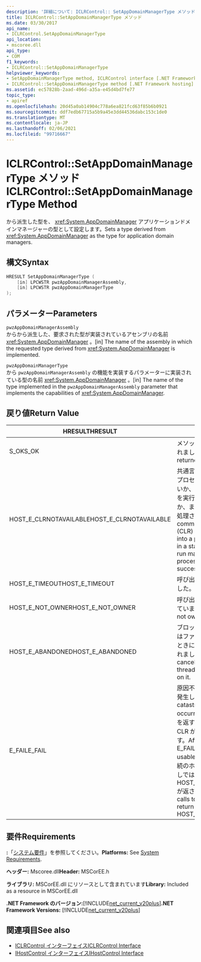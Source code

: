 ```yaml
---
description: '詳細について: ICLRControl:: SetAppDomainManagerType メソッド'
title: ICLRControl::SetAppDomainManagerType メソッド
ms.date: 03/30/2017
api_name:
- ICLRControl.SetAppDomainManagerType
api_location:
- mscoree.dll
api_type:
- COM
f1_keywords:
- ICLRControl::SetAppDomainManagerType
helpviewer_keywords:
- SetAppDomainManagerType method, ICLRControl interface [.NET Framework hosting]
- ICLRControl::SetAppDomainManagerType method [.NET Framework hosting]
ms.assetid: ec57828b-2aad-496d-a35a-e45d4bd7fe77
topic_type:
- apiref
ms.openlocfilehash: 20d45a0ab14904c778a6ea821fcd63f85b6b0921
ms.sourcegitcommit: ddf7edb67715a5b9a45e3dd44536dabc153c1de0
ms.translationtype: MT
ms.contentlocale: ja-JP
ms.lasthandoff: 02/06/2021
ms.locfileid: "99716667"
---
```

# <a name="iclrcontrolsetappdomainmanagertype-method"></a><span data-ttu-id="4f631-103">ICLRControl::SetAppDomainManagerType メソッド</span><span class="sxs-lookup"><span data-stu-id="4f631-103">ICLRControl::SetAppDomainManagerType Method</span></span>

<span data-ttu-id="4f631-104">から派生した型を、 <xref:System.AppDomainManager> アプリケーションドメインマネージャーの型として設定します。</span><span class="sxs-lookup"><span data-stu-id="4f631-104">Sets a type derived from <xref:System.AppDomainManager> as the type for application domain managers.</span></span>  
  
## <a name="syntax"></a><span data-ttu-id="4f631-105">構文</span><span class="sxs-lookup"><span data-stu-id="4f631-105">Syntax</span></span>  
  
```cpp  
HRESULT SetAppDomainManagerType (  
    [in] LPCWSTR pwzAppDomainManagerAssembly,  
    [in] LPCWSTR pwzAppDomainManagerType  
);  
```  
  
## <a name="parameters"></a><span data-ttu-id="4f631-106">パラメーター</span><span class="sxs-lookup"><span data-stu-id="4f631-106">Parameters</span></span>  

 `pwzAppDomainManagerAssembly`  
 <span data-ttu-id="4f631-107">からから派生した、要求された型が実装されているアセンブリの名前 <xref:System.AppDomainManager> 。</span><span class="sxs-lookup"><span data-stu-id="4f631-107">[in] The name of the assembly in which the requested type derived from <xref:System.AppDomainManager> is implemented.</span></span>  
  
 `pwzAppDomainManagerType`  
 <span data-ttu-id="4f631-108">から `pwzAppDomainManagerAssembly` の機能を実装するパラメーターに実装されている型の名前 <xref:System.AppDomainManager> 。</span><span class="sxs-lookup"><span data-stu-id="4f631-108">[in] The name of the type implemented in the `pwzAppDomainManagerAssembly` parameter that implements the capabilities of <xref:System.AppDomainManager>.</span></span>  
  
## <a name="return-value"></a><span data-ttu-id="4f631-109">戻り値</span><span class="sxs-lookup"><span data-stu-id="4f631-109">Return Value</span></span>  
  
|<span data-ttu-id="4f631-110">HRESULT</span><span class="sxs-lookup"><span data-stu-id="4f631-110">HRESULT</span></span>|<span data-ttu-id="4f631-111">説明</span><span class="sxs-lookup"><span data-stu-id="4f631-111">Description</span></span>|  
|-------------|-----------------|  
|<span data-ttu-id="4f631-112">S_OK</span><span class="sxs-lookup"><span data-stu-id="4f631-112">S_OK</span></span>|<span data-ttu-id="4f631-113">メソッドから正常に値が返されました。</span><span class="sxs-lookup"><span data-stu-id="4f631-113">The method returned successfully.</span></span>|  
|<span data-ttu-id="4f631-114">HOST_E_CLRNOTAVAILABLE</span><span class="sxs-lookup"><span data-stu-id="4f631-114">HOST_E_CLRNOTAVAILABLE</span></span>|<span data-ttu-id="4f631-115">共通言語ランタイム (CLR) がプロセスに読み込まれていないか、CLR がマネージコードを実行できない状態であるか、または呼び出しが正常に処理されていません。</span><span class="sxs-lookup"><span data-stu-id="4f631-115">The common language runtime (CLR) has not been loaded into a process, or the CLR is in a state in which it cannot run managed code or process the call successfully.</span></span>|  
|<span data-ttu-id="4f631-116">HOST_E_TIMEOUT</span><span class="sxs-lookup"><span data-stu-id="4f631-116">HOST_E_TIMEOUT</span></span>|<span data-ttu-id="4f631-117">呼び出しがタイムアウトしました。</span><span class="sxs-lookup"><span data-stu-id="4f631-117">The call timed out.</span></span>|  
|<span data-ttu-id="4f631-118">HOST_E_NOT_OWNER</span><span class="sxs-lookup"><span data-stu-id="4f631-118">HOST_E_NOT_OWNER</span></span>|<span data-ttu-id="4f631-119">呼び出し元がロックを所有していません。</span><span class="sxs-lookup"><span data-stu-id="4f631-119">The caller does not own the lock.</span></span>|  
|<span data-ttu-id="4f631-120">HOST_E_ABANDONED</span><span class="sxs-lookup"><span data-stu-id="4f631-120">HOST_E_ABANDONED</span></span>|<span data-ttu-id="4f631-121">ブロックされたスレッドまたはファイバーが待機しているときに、イベントが取り消されました。</span><span class="sxs-lookup"><span data-stu-id="4f631-121">An event was canceled while a blocked thread or fiber was waiting on it.</span></span>|  
|<span data-ttu-id="4f631-122">E_FAIL</span><span class="sxs-lookup"><span data-stu-id="4f631-122">E_FAIL</span></span>|<span data-ttu-id="4f631-123">原因不明の致命的なエラーが発生しました。</span><span class="sxs-lookup"><span data-stu-id="4f631-123">An unknown catastrophic failure occurred.</span></span> <span data-ttu-id="4f631-124">メソッドが E_FAIL を返すと、そのプロセス内で CLR が使用できなくなります。</span><span class="sxs-lookup"><span data-stu-id="4f631-124">After a method returns E_FAIL, the CLR is no longer usable within the process.</span></span> <span data-ttu-id="4f631-125">後続のホストメソッドの呼び出しでは HOST_E_CLRNOTAVAILABLE が返されます。</span><span class="sxs-lookup"><span data-stu-id="4f631-125">Subsequent calls to hosting methods return HOST_E_CLRNOTAVAILABLE.</span></span>|  
  
## <a name="requirements"></a><span data-ttu-id="4f631-126">要件</span><span class="sxs-lookup"><span data-stu-id="4f631-126">Requirements</span></span>  

 <span data-ttu-id="4f631-127">**:**「[システム要件](../../get-started/system-requirements.md)」を参照してください。</span><span class="sxs-lookup"><span data-stu-id="4f631-127">**Platforms:** See [System Requirements](../../get-started/system-requirements.md).</span></span>  
  
 <span data-ttu-id="4f631-128">**ヘッダー:** Mscoree.dll</span><span class="sxs-lookup"><span data-stu-id="4f631-128">**Header:** MSCorEE.h</span></span>  
  
 <span data-ttu-id="4f631-129">**ライブラリ:** MSCorEE.dll にリソースとして含まれています</span><span class="sxs-lookup"><span data-stu-id="4f631-129">**Library:** Included as a resource in MSCorEE.dll</span></span>  
  
 <span data-ttu-id="4f631-130">**.NET Framework のバージョン:**[!INCLUDE[net_current_v20plus](../../../../includes/net-current-v20plus-md.md)]</span><span class="sxs-lookup"><span data-stu-id="4f631-130">**.NET Framework Versions:** [!INCLUDE[net_current_v20plus](../../../../includes/net-current-v20plus-md.md)]</span></span>  
  
## <a name="see-also"></a><span data-ttu-id="4f631-131">関連項目</span><span class="sxs-lookup"><span data-stu-id="4f631-131">See also</span></span>

- [<span data-ttu-id="4f631-132">ICLRControl インターフェイス</span><span class="sxs-lookup"><span data-stu-id="4f631-132">ICLRControl Interface</span></span>](iclrcontrol-interface.md)
- [<span data-ttu-id="4f631-133">IHostControl インターフェイス</span><span class="sxs-lookup"><span data-stu-id="4f631-133">IHostControl Interface</span></span>](ihostcontrol-interface.md)
